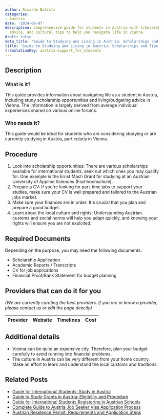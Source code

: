 ```yaml
---
author: Ricardo Batista
categories:
- Austria
date: '2024-06-07'
description: Comprehensive guide for students in Austria with scholarship info, budgeting
  advice, and cultural tips to help you navigate life in Vienna.
draft: false
meta_title: 'Guide to Studying and Living in Austria: Scholarships and Tips'
title: 'Guide to Studying and Living in Austria: Scholarships and Tips'
translationKey: austria-support_for_students
---
```


## Description
### What is it?
This guide provides information about navigating life as a student in Austria, including study scholarship opportunities and living/budgeting advice in Vienna. The information is largely derived from average individual experiences shared on various online forums.

### Who needs it?
This guide would be ideal for students who are considering studying or are currently studying in Austria, particularly in Vienna.

## Procedure
1. Look into scholarship opportunities: There are various scholarships available for international students, seek out which ones you may qualify for. One example is the Ernst Mach Grant for studying at an Austrian University of Applied Sciences (Fachhochschule).
2. Prepare a CV: If you're looking for part-time jobs to support your studies, make sure your CV is well prepared and tailored to the Austrian jobs market.  
3. Make sure your finances are in order: It's crucial that you plan and prepare a good budget. 
4. Learn about the local culture and rights: Understanding Austrian customs and social norms will help you adapt quickly, and knowing your rights will ensure you are not exploited.

## Required Documents
Depending on the purpose, you may need the following documents:
- Scholarship Application 
- Academic Reports / Transcripts
- CV for job applications
- Financial Proof/Bank Statement for budget planning

## Providers that can do it for you

_(We are currently curating the best providers. If you are or know a provider, please contact us or edit the page directly)_

| Provider        |     Website     |     Timelines    |       Cost      |
| :-------------: | :-------------: |  :-------------: | :-------------: |

## Additional details
- Vienna can be quite an expensive city. Therefore, plan your budget carefully to avoid running into financial problems.
- The culture in Austria can be very different from your home country. Make an effort to learn and understand the local customs and traditions.
## Related Posts

- [Guide for International Students: Study in Austria](https://tramitit.com/guides/austria/university_registration/)
- [Guide to Study Grants in Austria: Eligibility and Procedure](https://tramitit.com/guides/austria/study_grant_application/)
- [Guide for International Students Registering in Austrian Schools](https://tramitit.com/guides/austria/school_registration/)
- [Complete Guide to Austria Job Seeker Visa Application Process](https://tramitit.com/guides/austria/visa_application/)
- [Austrian Residence Permit: Requirements and Application Steps](https://tramitit.com/guides/austria/residence_permit_application/)